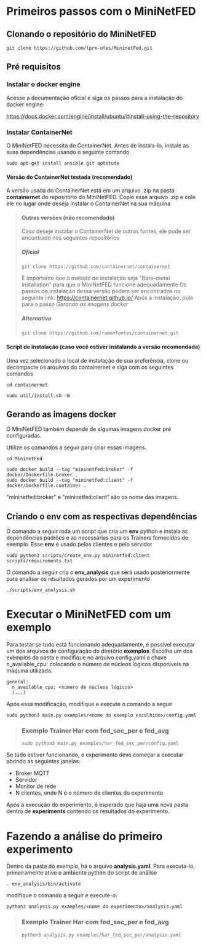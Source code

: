 # Primeiros passos com o MiniNetFED

## Clonando o repositório do MiniNetFED

```
git clone https://github.com/lprm-ufes/MininetFed.git
```

## Pré requisitos

### Instalar o docker engine

Acesse a documentação oficial e siga os passos para a instalação do docker engine:

https://docs.docker.com/engine/install/ubuntu/#install-using-the-repository

### Instalar ContainerNet

O MiniNetFED necessita do ContainerNet. Antes de instala-lo, instale as suas dependências usando o seguinte comando

```
sudo apt-get install ansible git aptitude
```

#### Versão do ContainerNet testada (recomendado)

A versão usada do ContainerNet está em um arquivo .zip na pasta **containernet** do repositório do MiniNetFED. Copie esse arquivo .zip e cole ele no lugar onde deseja instalar o ContainerNet na sua máquina

> #### Outras versões (não recomendado)
>
> Caso deseje instalar o ContainerNet de outras fontes, ele pode ser encontrado nos seguintes repositórios
>
> ##### Oficial
>
> ```
> git clone https://github.com/containernet/containernet
> ```
>
> É importante que o método de instalação seja "Bare-metal installation" para que o MiniNetFED funcione adequadamente
> Os passos de instalação dessa versão podem ser encontrados no seguinte link: https://containernet.github.io/
> Após a instalação, pule para o passo _Gerando as imagens docker_
>
> ##### Alternativo
>
> ```
> git clone https://github.com/ramonfontes/containernet.git
> ```

#### Script de instalação (caso você estiver instalando a versão recomendada)

Uma vez selecionado o local de instalação de sua preferência, clone ou decompacte os arquivos do containernet e siga com os seguintes comandos

```
cd containernet
```

```
sudo util/install.sh -W

```

## Gerando as imagens docker

O MiniNetFED também depende de algumas imagens docker pré configuradas.

Utilize os comandos a seguir para criar essas imagens.

```
cd MininetFed
```

```
sudo docker build --tag "mininetfed:broker" -f docker/Dockerfile.broker .
sudo docker build --tag "mininetfed:client" -f docker/Dockerfile.container .

```

"mininetfed:broker" e "mininetfed:client" são os nome das imagens.

## Criando o env com as respectivas dependências

O comando a seguir roda um script que cria um **env** python e instala as dependências padrões e as necessárias para os Trainers fornecidos de exemplo. Esse **env** é usado pelos clientes e pelo servidor

```
sudo python3 scripts/create_env.py mininetfed:client scripts/requirements.txt

```

O comando a seguir cria o **env_analysis** que será usado posteriormente para analisar os resultados gerados por um experimento

```
./scripts/env_analysis.sh
```

# Executar o MiniNetFED com um exemplo

Para testar se tudo está funcionando adequadamente, é possível executar um dos arquivos de configuração do diretório **exemplos**. Escolha um dos exemplos da pasta e modifique no arquivo config.yaml a chave n_available_cpu: colocando o número de núcleos lógicos disponíveis na máquina utilizada.

```
general:
  n_available_cpu: <número de núcleos lógicos>
  (...)

```

Após essa modificação, modifique e execute o comando a seguir

```
sudo python3 main.py examples/<nome do exemplo escolhido>/config.yaml

```

> ### Exemplo Trainer Har com fed_sec_per e fed_avg
>
> ```
> sudo python3 main.py examples/har_fed_sec_per/config.yaml
> ```

Se tudo estiver funcionando, o experimento deve começar a executar abrindo as seguintes janelas:

- Broker MQTT
- Servidor
- Monitor de rede
- N clientes, onde N é o número de clientes do experimento

Após a execução do experimento, é esperado que haja uma nova pasta dentro de **experiments** contendo os resultados do experimento.

# Fazendo a análise do primeiro experimento

Dentro da pasta do exemplo, há o arquivo **analysis.yaml**. Para executa-lo, primeiramente ative o ambiente python do script de análise

```
. env_analysis/bin/activate
```

modifique o comando a seguir e execute-o:

```
python3 analysis.py examples/<nome do experimento>/analysis.yaml
```

> ### Exemplo Trainer Har com fed_sec_per e fed_avg
>
> ```
> python3 analysis.py examples/har_fed_sec_per/analysis.yaml
> ```
